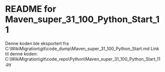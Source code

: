 # README for Maven_super_31_100_Python_Start_11
Denne koden ble eksportert fra C:\WikiMigration\git\code_dump\Maven_super_31_100_Python_Start.md
Link til denne koden: C:\WikiMigration\git\code_repo\Python\Maven_super_31_100_Python_Start_11.py
